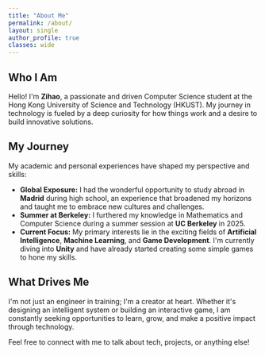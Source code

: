 ```yaml
---
title: "About Me"
permalink: /about/
layout: single
author_profile: true
classes: wide
---
```


## Who I Am

Hello! I'm **Zihao**, a passionate and driven Computer Science student at the Hong Kong University of Science and Technology (HKUST). My journey in technology is fueled by a deep curiosity for how things work and a desire to build innovative solutions.

## My Journey

My academic and personal experiences have shaped my perspective and skills:

-   **Global Exposure:** I had the wonderful opportunity to study abroad in **Madrid** during high school, an experience that broadened my horizons and taught me to embrace new cultures and challenges.
-   **Summer at Berkeley:** I furthered my knowledge in Mathematics and Computer Science during a summer session at **UC Berkeley** in 2025.
-   **Current Focus:** My primary interests lie in the exciting fields of **Artificial Intelligence**, **Machine Learning**, and **Game Development**. I'm currently diving into **Unity** and have already started creating some simple games to hone my skills.

## What Drives Me

I'm not just an engineer in training; I'm a creator at heart. Whether it's designing an intelligent system or building an interactive game, I am constantly seeking opportunities to learn, grow, and make a positive impact through technology.

Feel free to connect with me to talk about tech, projects, or anything else!